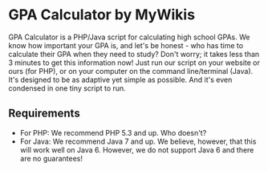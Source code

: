 # GPA Calculator by MyWikis
GPA Calculator is a PHP/Java script for calculating high school GPAs. We know how important your GPA is, and let's be honest - who has time to calculate their GPA when they need to study? Don't worry; it takes less than 3 minutes to get this information now! Just run our script on your website or ours (for PHP), or on your computer on the command line/terminal (Java). It's designed to be as adaptive yet simple as possible. And it's even condensed in one tiny script to run.

## Requirements
* For PHP: We recommend PHP 5.3 and up. Who doesn't?
* For Java: We recommend Java 7 and up. We believe, however, that this will work well on Java 6. However, we do not support Java 6 and there are no guarantees!
